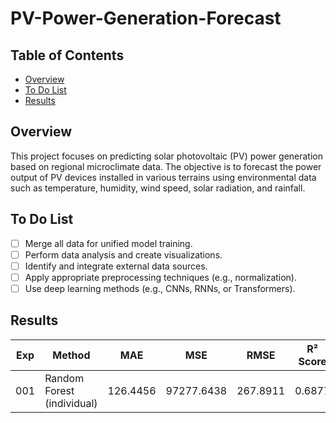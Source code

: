 # PV-Power-Generation-Forecast

## Table of Contents
- [Overview](#Overview)
- [To Do List](#To-Do-List)
- [Results](#Results)

## Overview
This project focuses on predicting solar photovoltaic (PV) power generation based on regional microclimate data. The objective is to forecast the power output of PV devices installed in various terrains using environmental data such as temperature, humidity, wind speed, solar radiation, and rainfall.

## To Do List
- [ ] Merge all data for unified model training.
- [ ] Perform data analysis and create visualizations.
- [ ] Identify and integrate external data sources.
- [ ] Apply appropriate preprocessing techniques (e.g., normalization).
- [ ] Use deep learning methods (e.g., CNNs, RNNs, or Transformers).

## Results
| Exp | Method                     | MAE      | MSE        | RMSE     | R² Score |
| --- | -------------------------- | -------- | ---------- | -------- | -------- |
| 001 | Random Forest (individual) | 126.4456 | 97277.6438 | 267.8911 | 0.6877   |